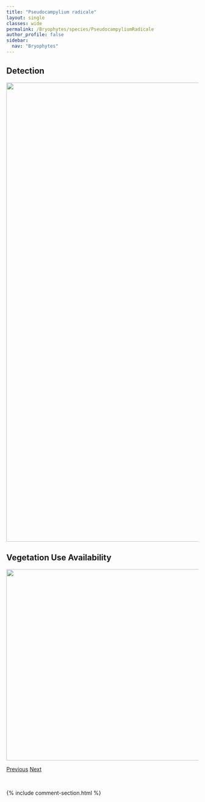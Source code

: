 ```yaml
---
title: "Pseudocampylium radicale"
layout: single
classes: wide
permalink: /Bryophytes/species/PseudocampyliumRadicale
author_profile: false
sidebar:
  nav: "Bryophytes"
---
```


<h2>Detection</h2>

<a href="https://drive.google.com/uc?export=view&id=1AbuJ_zwq33nx22lpeYavUhNtoGL7YZO1">
<img src="https://drive.google.com/uc?export=view&id=1AbuJ_zwq33nx22lpeYavUhNtoGL7YZO1" height = "1200" width = "800">
</a>


<h2>Vegetation Use Availability</h2>

<a href="https://drive.google.com/uc?export=view&id=1VTNCKoRbW3QiHGziyXWkQwV7suLlf2JG">
<img src="https://drive.google.com/uc?export=view&id=1VTNCKoRbW3QiHGziyXWkQwV7suLlf2JG" height = "500" width = "1000">
</a>


<a href="/DevelopmentWebsite/Bryophytes/species/PseudocalliergonTurgescens" class="pagination--pager" title="Pseudocalliergon turgescens">Previous</a> <a href="/DevelopmentWebsite/Bryophytes/species/PseudoleskeaIncurvata" class="pagination--pager" title="Pseudoleskea incurvata">Next</a>

<p>&nbsp;</p>

{% include comment-section.html %}
